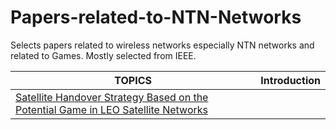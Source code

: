 # Papers-related-to-NTN-Networks

Selects papers related to wireless networks especially NTN networks and related to Games. Mostly selected from IEEE.

| TOPICS | Introduction |
|--------|--------------|
| [Satellite Handover Strategy Based on the Potential Game in LEO Satellite Networks](https://ieeexplore.ieee.org/stamp/stamp.jsp?tp=&arnumber=8836603) | |
